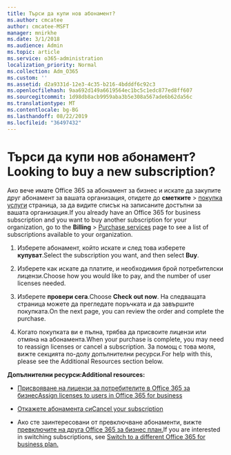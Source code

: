 ```yaml
---
title: Търси да купи нов абонамент?
ms.author: cmcatee
author: cmcatee-MSFT
manager: mnirkhe
ms.date: 3/1/2018
ms.audience: Admin
ms.topic: article
ms.service: o365-administration
localization_priority: Normal
ms.collection: Adm_O365
ms.custom: ''
ms.assetid: d2a9331d-12e3-4c35-b216-4bdddf6c92c3
ms.openlocfilehash: 9aa692d149a6619564ec1bc5c1edc877ed8ff607
ms.sourcegitcommit: 1d98db8acb9959aba3b5e308a567ade6b62da56c
ms.translationtype: MT
ms.contentlocale: bg-BG
ms.lasthandoff: 08/22/2019
ms.locfileid: "36497432"
---
```

# <a name="looking-to-buy-a-new-subscription"></a><span data-ttu-id="7abbb-102">Търси да купи нов абонамент?</span><span class="sxs-lookup"><span data-stu-id="7abbb-102">Looking to buy a new subscription?</span></span>

<span data-ttu-id="7abbb-103">Ако вече имате Office 365 за абонамент за бизнес и искате да закупите друг абонамент за вашата организация, отидете до **сметките** \> [покупка услуги](https://go.microsoft.com/fwlink/p/?linkid=868433) страница, за да видите списък на записаните достъпни за вашата организация.</span><span class="sxs-lookup"><span data-stu-id="7abbb-103">If you already have an Office 365 for business subscription and you want to buy another subscription for your organization, go to the **Billing** \> [Purchase services](https://go.microsoft.com/fwlink/p/?linkid=868433) page to see a list of subscriptions available to your organization.</span></span>
 
1. <span data-ttu-id="7abbb-104">Изберете абонамент, който искате и след това изберете **купуват**.</span><span class="sxs-lookup"><span data-stu-id="7abbb-104">Select the subscription you want, and then select **Buy**.</span></span>

2. <span data-ttu-id="7abbb-105">Изберете как искате да платите, и необходимия брой потребителски лицензи.</span><span class="sxs-lookup"><span data-stu-id="7abbb-105">Choose how you would like to pay, and the number of user licenses needed.</span></span>

3. <span data-ttu-id="7abbb-106">Изберете **провери сега**.</span><span class="sxs-lookup"><span data-stu-id="7abbb-106">Choose **Check out now**.</span></span> <span data-ttu-id="7abbb-107">На следващата страница можете да прегледате поръчката и да завършите покупката.</span><span class="sxs-lookup"><span data-stu-id="7abbb-107">On the next page, you can review the order and complete the purchase.</span></span>

4. <span data-ttu-id="7abbb-108">Когато покупката ви е пълна, трябва да присвоите лицензи или отмяна на абонамента.</span><span class="sxs-lookup"><span data-stu-id="7abbb-108">When your purchase is complete, you may need to reassign licenses or cancel a subscription.</span></span> <span data-ttu-id="7abbb-109">За помощ с това моля, вижте секцията по-долу допълнителни ресурси.</span><span class="sxs-lookup"><span data-stu-id="7abbb-109">For help with this, please see the Additional Resources section below.</span></span>

 <span data-ttu-id="7abbb-110">**Допълнителни ресурси:**</span><span class="sxs-lookup"><span data-stu-id="7abbb-110">**Additional resources:**</span></span>
  
- [<span data-ttu-id="7abbb-111">Присвояване на лицензи за потребителите в Office 365 за бизнес</span><span class="sxs-lookup"><span data-stu-id="7abbb-111">Assign licenses to users in Office 365 for business</span></span>](https://docs.microsoft.com/office365/admin/subscriptions-and-billing/assign-licenses-to-users)
    
- [<span data-ttu-id="7abbb-112">Откажете абонамента си</span><span class="sxs-lookup"><span data-stu-id="7abbb-112">Cancel your subscription</span></span>](https://docs.microsoft.com/office365/admin/subscriptions-and-billing/cancel-your-subscription)
    
- <span data-ttu-id="7abbb-113">Ако сте заинтересовани от превключване абонаменти, вижте [превключите на друга Office 365 за бизнес план.](https://docs.microsoft.com/office365/admin/subscriptions-and-billing/switch-to-a-different-plan)</span><span class="sxs-lookup"><span data-stu-id="7abbb-113">If you are interested in switching subscriptions, see [Switch to a different Office 365 for business plan.](https://docs.microsoft.com/office365/admin/subscriptions-and-billing/switch-to-a-different-plan)</span></span>